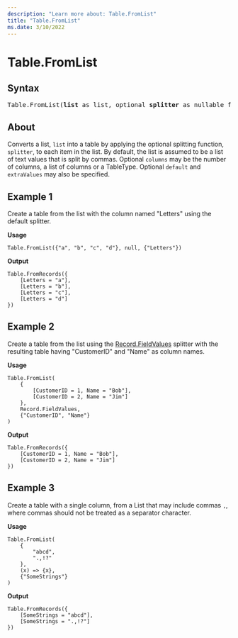 ```yaml
---
description: "Learn more about: Table.FromList"
title: "Table.FromList"
ms.date: 3/10/2022
---
```

# Table.FromList

## Syntax

<pre>
Table.FromList(<b>list</b> as list, optional <b>splitter</b> as nullable function, optional <b>columns</b> as any, optional <b>default</b> as any, optional <b>extraValues</b> as nullable number) as table
</pre>
  
## About

Converts a list, `list` into a table by applying the optional splitting function, `splitter`, to each item in the list. By default, the list is assumed to be a list of text values that is split by commas. Optional `columns` may be the number of columns, a list of columns or a TableType. Optional `default` and `extraValues` may also be specified.

## Example 1

Create a table from the list with the column named "Letters" using the default splitter.

**Usage**

```powerquery-m
Table.FromList({"a", "b", "c", "d"}, null, {"Letters"})
```

**Output**

```powerquery-m
Table.FromRecords({
    [Letters = "a"],
    [Letters = "b"],
    [Letters = "c"],
    [Letters = "d"]
})
```

## Example 2

Create a table from the list using the [Record.FieldValues](record-fieldvalues.md) splitter with the resulting table having "CustomerID" and "Name" as column names.

**Usage**

```powerquery-m
Table.FromList(
    {
        [CustomerID = 1, Name = "Bob"],
        [CustomerID = 2, Name = "Jim"]
    },
    Record.FieldValues,
    {"CustomerID", "Name"}
)
```

**Output**

```powerquery-m
Table.FromRecords({
    [CustomerID = 1, Name = "Bob"],
    [CustomerID = 2, Name = "Jim"]
})
```

## Example 3

Create a table with a single column, from a List that may include commas `,`, where commas should not be treated as a separator character.

**Usage**

```powerquery-m
Table.FromList(
    {
        "abcd",
        ".,!?"
    },
    (x) => {x},
    {"SomeStrings"}
)
```

**Output**

```powerquery-m
Table.FromRecords({
    [SomeStrings = "abcd"],
    [SomeStrings = ".,!?"]
})
```
